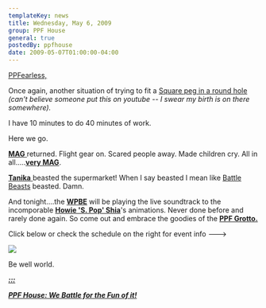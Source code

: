 ```yaml
---
templateKey: news
title: Wednesday, May 6, 2009
group: PPF House
general: true
postedBy: ppfhouse
date: 2009-05-07T01:00:00-04:00
---
```

[PPFearless,](http://www.twitter.com/ppfhouse)

Once again, another situation of trying to fit a [Square peg in a round hole](http://www.youtube.com/watch?v=oTGiLVj9r2g) *(can't believe someone put this on youtube -- I swear my birth is on there somewhere).*

I have 10 minutes to do 40 minutes of work.

Here we go.

[**MAG** ](http://www.myspace.com/magnolius)returned. Flight gear on. Scared people away. Made children cry. All in all.....[**very MAG**](http://www.youtube.com/ppfhouse).

[**Tanika** ](http://www.myspace.com/tanikacharles)beasted the supermarket! When I say beasted I mean like [Battle Beasts](http://www.youtube.com/watch?v=w5O26Dtubh0) beasted. Damn.

And tonight....the [**WPBE**](http://www.myspace.com/wpbe) will be playing the live soundtrack to the incomporable [**Howie 'S. Pop' Shia**](http://www.ppfhouse.com/art)'s animations. Never done before and rarely done again. So come out and embrace the goodies of the [**PPF Grotto.**](http://www.myspace.com/ppfhouse)

Click below or check the schedule on the right for event info ---&gt;

[![](http://www.labspacestudio.com/images/hotSoupHeader.jpg)](http://www.facebook.com/home.php#/event.php?eid=99654460341&ref=nf)

Be well world.

[***:::*** ](http://ppfhouse.bandcamp.com)

[***PPF House: We Battle for the Fun of it!***](http://ppfhouse.bandcamp.com)